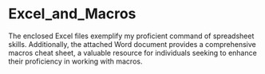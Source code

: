 # Excel_and_Macros

The enclosed Excel files exemplify my proficient command of spreadsheet skills. Additionally, the attached Word document provides a comprehensive macros cheat sheet, a valuable resource for individuals seeking to enhance their proficiency in working with macros.
